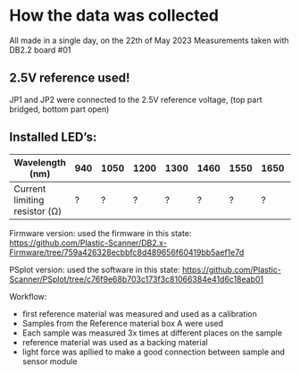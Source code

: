 
# How the data was collected
All made in a single day, on the 22th of May 2023
Measurements taken with DB2.2 board #01

## 2.5V reference used!
JP1 and JP2 were connected to the 2.5V reference voltage, (top part bridged, bottom part open)
## Installed LED’s: 

|Wavelength (nm) |940 |1050 |1200 |1300 |1460 |1550 |1650 |1720 |
|---|---|---|---|---|---|---|---|---|
|Current limiting resistor (Ω) |? |? |? |? |? |? |? |? |

Firmware version: used the firmware in this state: https://github.com/Plastic-Scanner/DB2.x-Firmware/tree/759a426328ecbbfc8d489656f60419bb5aef1e7d

PSplot version: used the software in this state:
https://github.com/Plastic-Scanner/PSplot/tree/c76f9e68b703c173f3c81066384e41d6c18eab01


Workflow:
- first reference material was measured and used as a calibration
- Samples from the Reference material box A were used
- Each sample was measured 3x times at different places on the sample
- reference material was used as a backing material
- light force was apllied to make a good connection between sample and sensor module
